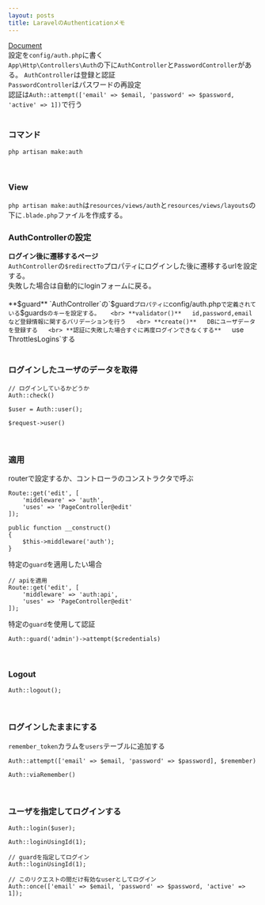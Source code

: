 ```yaml
---
layout: posts
title: LaravelのAuthenticationメモ 
---
```

[Document](https://laravel.com/docs/5.2/authentication)  
設定を`config/auth.php`に書く  
`App\Http\Controllers\Auth`の下に`AuthController`と`PasswordController`がある。
`AuthController`は登録と認証  
`PasswordController`はパスワードの再設定  
認証は`Auth::attempt(['email' => $email, 'password' => $password, 'active' => 1])`で行う     
<br>

### コマンド

```
php artisan make:auth
```
<br>

### View
`php artisan make:auth`は`resources/views/auth`と`resources/views/layouts`の下に`.blade.php`ファイルを作成する。 
<br>

### AuthControllerの設定
**ログイン後に遷移するページ**  
`AuthController`の`$redirectTo`プロパティにログインした後に遷移するurlを設定する。  
失敗した場合は自動的にloginフォームに戻る。  
<br>
**$guard**  
`AuthController`の`$guard`プロパティに`config/auth.php`で定義されている`$guards`のキーを設定する。  
<br>
**validator()**  
id,password,emailなど登録情報に関するバリデーションを行う  
<br>
**create()**  
DBにユーザデータを登録する  
<br>
**認証に失敗した場合すぐに再度ログインできなくする**  
`use ThrottlesLogins`する  
<br>

### ログインしたユーザのデータを取得

```
// ログインしているかどうか
Auth::check()

$user = Auth::user();

$request->user()
```
<br>

### 適用

routerで設定するか、コントローラのコンストラクタで呼ぶ   

```
Route::get('edit', [
    'middleware' => 'auth',
    'uses' => 'PageController@edit'
]);

public function __construct()
{
    $this->middleware('auth');
}
```

特定の`guard`を適用したい場合  

```
// apiを適用
Route::get('edit', [
    'middleware' => 'auth:api',
    'uses' => 'PageController@edit'
]);
```

特定の`guard`を使用して認証  

```
Auth::guard('admin')->attempt($credentials)
```
<br>

### Logout

```
Auth::logout();
```
<br>


### ログインしたままにする

`remember_token`カラムを`users`テーブルに追加する  

```
Auth::attempt(['email' => $email, 'password' => $password], $remember)

Auth::viaRemember()
```
<br>

### ユーザを指定してログインする

```
Auth::login($user);

Auth::loginUsingId(1);

// guardを指定してログイン
Auth::loginUsingId(1);

// このリクエストの間だけ有効なuserとしてログイン
Auth::once(['email' => $email, 'password' => $password, 'active' => 1]);
```







































